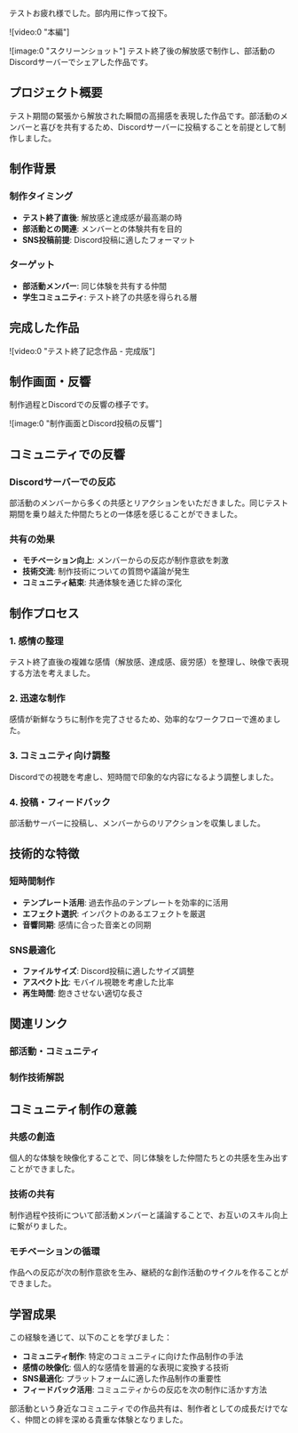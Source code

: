 テストお疲れ様でした。部内用に作って投下。

![video:0 "本編"]

![image:0 "スクリーンショット"]
テスト終了後の解放感で制作し、部活動のDiscordサーバーでシェアした作品です。

## プロジェクト概要

テスト期間の緊張から解放された瞬間の高揚感を表現した作品です。部活動のメンバーと喜びを共有するため、Discordサーバーに投稿することを前提として制作しました。

## 制作背景

### 制作タイミング

- **テスト終了直後**: 解放感と達成感が最高潮の時
- **部活動との関連**: メンバーとの体験共有を目的
- **SNS投稿前提**: Discord投稿に適したフォーマット

### ターゲット

- **部活動メンバー**: 同じ体験を共有する仲間
- **学生コミュニティ**: テスト終了の共感を得られる層

## 完成した作品

![video:0 "テスト終了記念作品 - 完成版"]

## 制作画面・反響

制作過程とDiscordでの反響の様子です。

![image:0 "制作画面とDiscord投稿の反響"]

## コミュニティでの反響

### Discordサーバーでの反応

部活動のメンバーから多くの共感とリアクションをいただきました。同じテスト期間を乗り越えた仲間たちとの一体感を感じることができました。

### 共有の効果

- **モチベーション向上**: メンバーからの反応が制作意欲を刺激
- **技術交流**: 制作技術についての質問や議論が発生
- **コミュニティ結束**: 共通体験を通じた絆の深化

## 制作プロセス

### 1. 感情の整理

テスト終了直後の複雑な感情（解放感、達成感、疲労感）を整理し、映像で表現する方法を考えました。

### 2. 迅速な制作

感情が新鮮なうちに制作を完了させるため、効率的なワークフローで進めました。

### 3. コミュニティ向け調整

Discordでの視聴を考慮し、短時間で印象的な内容になるよう調整しました。

### 4. 投稿・フィードバック

部活動サーバーに投稿し、メンバーからのリアクションを収集しました。

## 技術的な特徴

### 短時間制作

- **テンプレート活用**: 過去作品のテンプレートを効率的に活用
- **エフェクト選択**: インパクトのあるエフェクトを厳選
- **音響同期**: 感情に合った音楽との同期

### SNS最適化

- **ファイルサイズ**: Discord投稿に適したサイズ調整
- **アスペクト比**: モバイル視聴を考慮した比率
- **再生時間**: 飽きさせない適切な長さ

## 関連リンク

### 部活動・コミュニティ

<!-- リンクが利用できません: 部活動紹介ページ -->

### 制作技術解説

<!-- リンクが利用できません: 短時間映像制作のコツ -->

## コミュニティ制作の意義

### 共感の創造

個人的な体験を映像化することで、同じ体験をした仲間たちとの共感を生み出すことができました。

### 技術の共有

制作過程や技術について部活動メンバーと議論することで、お互いのスキル向上に繋がりました。

### モチベーションの循環

作品への反応が次の制作意欲を生み、継続的な創作活動のサイクルを作ることができました。

## 学習成果

この経験を通じて、以下のことを学びました：

- **コミュニティ制作**: 特定のコミュニティに向けた作品制作の手法
- **感情の映像化**: 個人的な感情を普遍的な表現に変換する技術
- **SNS最適化**: プラットフォームに適した作品制作の重要性
- **フィードバック活用**: コミュニティからの反応を次の制作に活かす方法

部活動という身近なコミュニティでの作品共有は、制作者としての成長だけでなく、仲間との絆を深める貴重な体験となりました。
